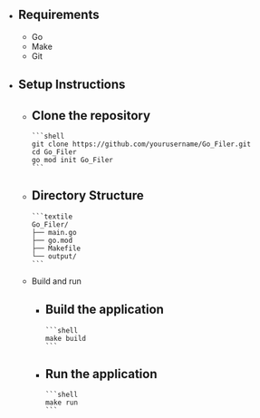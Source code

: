 - ## Requirements
	- Go
	- Make
	- Git
- ## Setup Instructions
	- Clone the repository
		-
		  ```shell
		  git clone https://github.com/yourusername/Go_Filer.git
		  cd Go_Filer
		  go mod init Go_Filer
		  ```
	- Directory Structure
		-
		  ```textile
		  Go_Filer/
		  ├── main.go
		  ├── go.mod
		  ├── Makefile
		  └── output/
		  ```
	- Build and run
		- Build the application
			-
			  ```shell
			  make build
			  ```
		- Run the application
			-
			  ```shell
			  make run
			  ```
